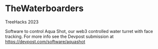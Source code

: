 # TheWaterboarders
TreeHacks 2023

Software to control Aqua Shot, our web3 controlled water turret with face tracking.
For more info see the Devpost submission at https://devpost.com/software/aquashot

